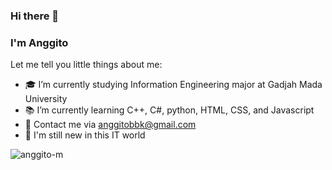 ### Hi there 👋

<!--**anggito-m/anggito-m** is a ✨ _special_ ✨ repository because its `README.md` (this file) appears on your GitHub profile.-->

### I'm Anggito
Let me tell you little things about me:
- 🎓 I’m currently studying Information Engineering major at Gadjah Mada University
- 📚 I’m currently learning C++, C#, python, HTML, CSS, and Javascript
- 📧 Contact me via anggitobbk@gmail.com
- 🐣 I'm still new in this IT world 

<p align="left"> <img src="https://komarev.com/ghpvc/?username=anggito-m&label=Profile%20views&color=0e75b6&style=flat" alt="anggito-m" /> </p>

